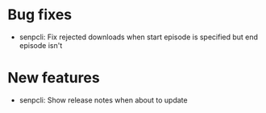# Bug fixes

- senpcli: Fix rejected downloads when start episode is specified but end episode isn't

# New features

- senpcli: Show release notes when about to update
